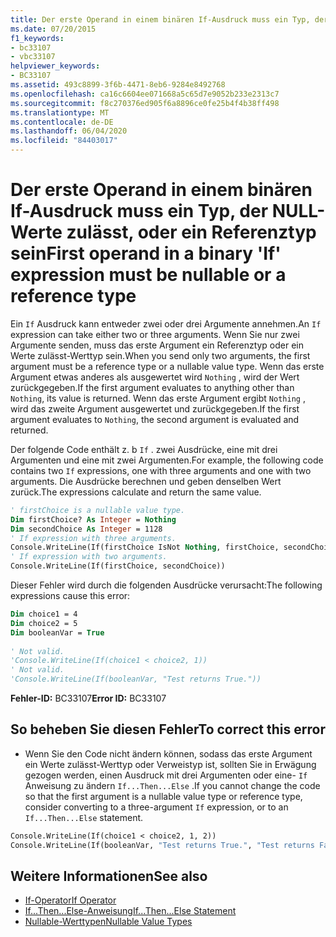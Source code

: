 ```yaml
---
title: Der erste Operand in einem binären If-Ausdruck muss ein Typ, der NULL-Werte zulässt, oder ein Referenztyp sein
ms.date: 07/20/2015
f1_keywords:
- bc33107
- vbc33107
helpviewer_keywords:
- BC33107
ms.assetid: 493c8899-3f6b-4471-8eb6-9284e8492768
ms.openlocfilehash: ca16c6604ee071668a5c65d7e9052b233e2313c7
ms.sourcegitcommit: f8c270376ed905f6a8896ce0fe25b4f4b38ff498
ms.translationtype: MT
ms.contentlocale: de-DE
ms.lasthandoff: 06/04/2020
ms.locfileid: "84403017"
---
```

# <a name="first-operand-in-a-binary-if-expression-must-be-nullable-or-a-reference-type"></a><span data-ttu-id="f08fd-102">Der erste Operand in einem binären If-Ausdruck muss ein Typ, der NULL-Werte zulässt, oder ein Referenztyp sein</span><span class="sxs-lookup"><span data-stu-id="f08fd-102">First operand in a binary 'If' expression must be nullable or a reference type</span></span>
<span data-ttu-id="f08fd-103">Ein `If` Ausdruck kann entweder zwei oder drei Argumente annehmen.</span><span class="sxs-lookup"><span data-stu-id="f08fd-103">An `If` expression can take either two or three arguments.</span></span> <span data-ttu-id="f08fd-104">Wenn Sie nur zwei Argumente senden, muss das erste Argument ein Referenztyp oder ein Werte zulässt-Werttyp sein.</span><span class="sxs-lookup"><span data-stu-id="f08fd-104">When you send only two arguments, the first argument must be a reference type or a nullable value type.</span></span> <span data-ttu-id="f08fd-105">Wenn das erste Argument etwas anderes als ausgewertet wird `Nothing` , wird der Wert zurückgegeben.</span><span class="sxs-lookup"><span data-stu-id="f08fd-105">If the first argument evaluates to anything other than `Nothing`, its value is returned.</span></span> <span data-ttu-id="f08fd-106">Wenn das erste Argument ergibt `Nothing` , wird das zweite Argument ausgewertet und zurückgegeben.</span><span class="sxs-lookup"><span data-stu-id="f08fd-106">If the first argument evaluates to `Nothing`, the second argument is evaluated and returned.</span></span>  
  
 <span data-ttu-id="f08fd-107">Der folgende Code enthält z. b `If` . zwei Ausdrücke, eine mit drei Argumenten und eine mit zwei Argumenten.</span><span class="sxs-lookup"><span data-stu-id="f08fd-107">For example, the following code contains two `If` expressions, one with three arguments and one with two arguments.</span></span> <span data-ttu-id="f08fd-108">Die Ausdrücke berechnen und geben denselben Wert zurück.</span><span class="sxs-lookup"><span data-stu-id="f08fd-108">The expressions calculate and return the same value.</span></span>  
  
```vb  
' firstChoice is a nullable value type.  
Dim firstChoice? As Integer = Nothing  
Dim secondChoice As Integer = 1128  
' If expression with three arguments.  
Console.WriteLine(If(firstChoice IsNot Nothing, firstChoice, secondChoice))  
' If expression with two arguments.  
Console.WriteLine(If(firstChoice, secondChoice))  
```  
  
 <span data-ttu-id="f08fd-109">Dieser Fehler wird durch die folgenden Ausdrücke verursacht:</span><span class="sxs-lookup"><span data-stu-id="f08fd-109">The following expressions cause this error:</span></span>  
  
```vb  
Dim choice1 = 4  
Dim choice2 = 5  
Dim booleanVar = True  
  
' Not valid.  
'Console.WriteLine(If(choice1 < choice2, 1))  
' Not valid.  
'Console.WriteLine(If(booleanVar, "Test returns True."))  
```  
  
 <span data-ttu-id="f08fd-110">**Fehler-ID:** BC33107</span><span class="sxs-lookup"><span data-stu-id="f08fd-110">**Error ID:** BC33107</span></span>  
  
## <a name="to-correct-this-error"></a><span data-ttu-id="f08fd-111">So beheben Sie diesen Fehler</span><span class="sxs-lookup"><span data-stu-id="f08fd-111">To correct this error</span></span>  
  
- <span data-ttu-id="f08fd-112">Wenn Sie den Code nicht ändern können, sodass das erste Argument ein Werte zulässt-Werttyp oder Verweistyp ist, sollten Sie in Erwägung gezogen werden, einen Ausdruck mit drei Argumenten oder eine- `If` Anweisung zu ändern `If...Then...Else` .</span><span class="sxs-lookup"><span data-stu-id="f08fd-112">If you cannot change the code so that the first argument is a nullable value type or reference type, consider converting to a three-argument `If` expression, or to an `If...Then...Else` statement.</span></span>  
  
```vb  
Console.WriteLine(If(choice1 < choice2, 1, 2))  
Console.WriteLine(If(booleanVar, "Test returns True.", "Test returns False."))  
```  
  
## <a name="see-also"></a><span data-ttu-id="f08fd-113">Weitere Informationen</span><span class="sxs-lookup"><span data-stu-id="f08fd-113">See also</span></span>

- [<span data-ttu-id="f08fd-114">If-Operator</span><span class="sxs-lookup"><span data-stu-id="f08fd-114">If Operator</span></span>](../operators/if-operator.md)
- [<span data-ttu-id="f08fd-115">If...Then...Else-Anweisung</span><span class="sxs-lookup"><span data-stu-id="f08fd-115">If...Then...Else Statement</span></span>](../statements/if-then-else-statement.md)
- [<span data-ttu-id="f08fd-116">Nullable-Werttypen</span><span class="sxs-lookup"><span data-stu-id="f08fd-116">Nullable Value Types</span></span>](../../programming-guide/language-features/data-types/nullable-value-types.md)

